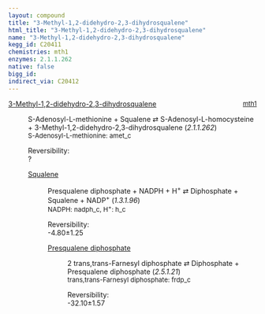 ```yaml
---
layout: compound
title: "3-Methyl-1,2-didehydro-2,3-dihydrosqualene"
html_title: "3-Methyl-1,2-didehydro-2,3-dihydrosqualene"
name: "3-Methyl-1,2-didehydro-2,3-dihydrosqualene"
kegg_id: C20411
chemistries: mth1
enzymes: 2.1.1.262
native: false
bigg_id:
indirect_via: C20412
---
```

<dl><dt class='rs-product'><a href='{{ site.url }}{{ site.baseurl }}/compounds/C20411' class='link-dark' data-bs-toggle='tooltip' data-bs-html='true' data-bs-title='KEGG: C20411'>3-Methyl-1,2-didehydro-2,3-dihydrosqualene</a><span style='float: right; max-width: 40%'><a href='{{ site.url }}{{ site.baseurl }}/chemistries/mth1' class='link-dark opacity-50' style='font-size: small; word-wrap: anywhere;'>mth1</a></span></dt><dd><p>S-Adenosyl-L-methionine + Squalene &#8644; S-Adenosyl-L-homocysteine + 3-Methyl-1,2-didehydro-2,3-dihydrosqualene (<i>2.1.1.262</i>)<br /><span style='font-size: small;'><span data-bs-toggle='tooltip' data-bs-html='true' data-bs-title='KEGG: C00019'>S-Adenosyl-L-methionine</span>: amet_c</span><br /><div class="reversibility_info">Reversibility: <div class="progress"><div class="progress-bar bg-light" role="progressbar" style="width: 100%" aria-valuenow="0" aria-valuemin="0" aria-valuemax="100"></div></div><span>?</span><div class="progress"><div class="progress-bar bg-light" role="progressbar" style="width: 100%" aria-valuenow="0" aria-valuemin="0" aria-valuemax="10"></div></div></div></p><dl><dt><a href='{{ site.url }}{{ site.baseurl }}/compounds/C00751' class='link-dark' data-bs-toggle='tooltip' data-bs-html='true' data-bs-title='KEGG: C00751'>Squalene</a><span style='float: right; max-width: 40%'><a href='{{ site.url }}{{ site.baseurl }}/chemistries/None' class='link-dark opacity-50' style='font-size: small; word-wrap: anywhere;'></a></span></dt><dd><p>Presqualene diphosphate + NADPH + H<sup>+</sup> &#8644; Diphosphate + Squalene + NADP<sup>+</sup> (<i>1.3.1.96</i>)<br /><span style='font-size: small;'><span data-bs-toggle='tooltip' data-bs-html='true' data-bs-title='KEGG: C00005'>NADPH</span>: nadph_c, <span data-bs-toggle='tooltip' data-bs-html='true' data-bs-title='KEGG: C00080'>H<sup>+</sup></span>: h_c</span><br /><div class="reversibility_info">Reversibility: <div class="progress" style="flex-direction: row-reverse;"><div class="progress-bar bg-success" role="progressbar" style="width: 47.96%" aria-valuenow="-4.795729118403119" aria-valuemin="0" aria-valuemax="10"></div><div class="progress-bar bg-warning" role="progressbar" style="width: 12.54%" aria-valuenow="-4.795729118403119" aria-valuemin="0" aria-valuemax="10"></div></div><span>-4.80&plusmn;1.25</span><div class="progress"><div class="progress-bar bg-danger" role="progressbar" style="width: 0%" aria-valuenow="-4.795729118403119" aria-valuemin="0" aria-valuemax="10"></div></div></div></p><dl><dt><a href='{{ site.url }}{{ site.baseurl }}/compounds/C03428' class='link-dark' data-bs-toggle='tooltip' data-bs-html='true' data-bs-title='KEGG: C03428'>Presqualene diphosphate</a><span style='float: right; max-width: 40%'><a href='{{ site.url }}{{ site.baseurl }}/chemistries/None' class='link-dark opacity-50' style='font-size: small; word-wrap: anywhere;'></a></span></dt><dd><p>2 trans,trans-Farnesyl diphosphate &#8644; Diphosphate + Presqualene diphosphate (<i>2.5.1.21</i>)<br /><span style='font-size: small;'><span data-bs-toggle='tooltip' data-bs-html='true' data-bs-title='KEGG: C00448'>trans,trans-Farnesyl diphosphate</span>: frdp_c</span><br /><div class="reversibility_info">Reversibility: <div class="progress" style="flex-direction: row-reverse;"><div class="progress-bar bg-success" role="progressbar" style="width: 320.99%" aria-valuenow="-32.099258961824" aria-valuemin="0" aria-valuemax="10"></div></div><span>-32.10&plusmn;1.57</span><div class="progress"><div class="progress-bar bg-danger" role="progressbar" style="width: 0%" aria-valuenow="-32.099258961824" aria-valuemin="0" aria-valuemax="10"></div></div></div></p><dl></dl></dd></dl></dd></dl></dd></dl>